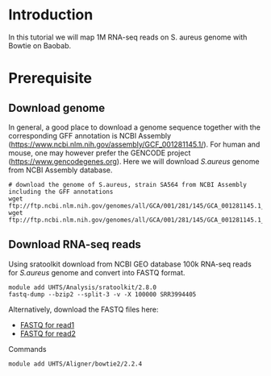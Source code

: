 
# Introduction
In this tutorial we will map 1M RNA-seq reads on S. aureus genome with Bowtie on Baobab.



# Prerequisite 

## Download genome

In general, a good place to download a genome sequence together with the corresponding GFF annotation is NCBI Assembly (https://www.ncbi.nlm.nih.gov/assembly/GCF_001281145.1/). For human and mouse, one may however prefer the GENCODE project (https://www.gencodegenes.org). Here we will download *S.aureus* genome from NCBI Assembly database.

    # download the genome of S.aureus, strain SA564 from NCBI Assembly including the GFF annotations
    wget ftp://ftp.ncbi.nlm.nih.gov/genomes/all/GCA/001/281/145/GCA_001281145.1_ASM128114v1/GCA_001281145.1_ASM128114v1_genomic.gff.gz
    wget ftp://ftp.ncbi.nlm.nih.gov/genomes/all/GCA/001/281/145/GCA_001281145.1_ASM128114v1/GCA_001281145.1_ASM128114v1_genomic.fna.gz



## Download RNA-seq reads

Using sratoolkit download from NCBI GEO database 100k RNA-seq reads for *S.aureus* genome and convert into FASTQ format.

    module add UHTS/Analysis/sratoolkit/2.8.0
    fastq-dump --bzip2 --split-3 -v -X 100000 SRR3994405

Alternatively, download the FASTQ files here:
 - [FASTQ for read1](SRR3994405_1.fastq.bz2)
 - [FASTQ for read2](SRR3994405_2.fastq.bz2)

Commands

    module add UHTS/Aligner/bowtie2/2.2.4












    